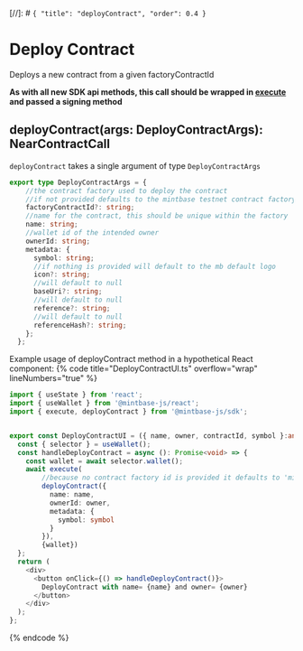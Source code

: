 [//]: # `{ "title": "deployContract", "order": 0.4 }`

# Deploy Contract

Deploys a new contract from a given factoryContractId

**As with all new SDK api methods, this call should be wrapped in [execute](../#execute) and passed a signing method**

## deployContract(args: DeployContractArgs): NearContractCall

`deployContract` takes a single argument of type `DeployContractArgs`

```typescript
export type DeployContractArgs = {
    //the contract factory used to deploy the contract
    //if not provided defaults to the mintbase testnet contract factory: 'mintspace2.testnet'
    factoryContractId?: string;
    //name for the contract, this should be unique within the factory
    name: string;
    //wallet id of the intended owner
    ownerId: string;
    metadata: {
      symbol: string;
      //if nothing is provided will default to the mb default logo
      icon?: string;
      //will default to null
      baseUri?: string;
      //will default to null
      reference?: string;
      //will default to null
      referenceHash?: string; 
    };
  };
```

Example usage of deployContract method in a hypothetical React component:
{% code title="DeployContractUI.ts" overflow="wrap" lineNumbers="true" %}

```typescript
import { useState } from 'react';
import { useWallet } from '@mintbase-js/react';
import { execute, deployContract } from '@mintbase-js/sdk';


export const DeployContractUI = ({ name, owner, contractId, symbol }:any) => {
  const { selector } = useWallet();
  const handleDeployContract = async (): Promise<void> => {
    const wallet = await selector.wallet();
    await execute(
        //because no contract factory id is provided it defaults to 'mintspace2.testnet'
        deployContract({
          name: name,
          ownerId: owner,
          metadata: {
            symbol: symbol
          }
        }),
        {wallet})
  };
  return (
    <div>
      <button onClick={() => handleDeployContract()}>
        DeployContract with name= {name} and owner= {owner}
      </button>
    </div>
  );
};
```
{% endcode %}